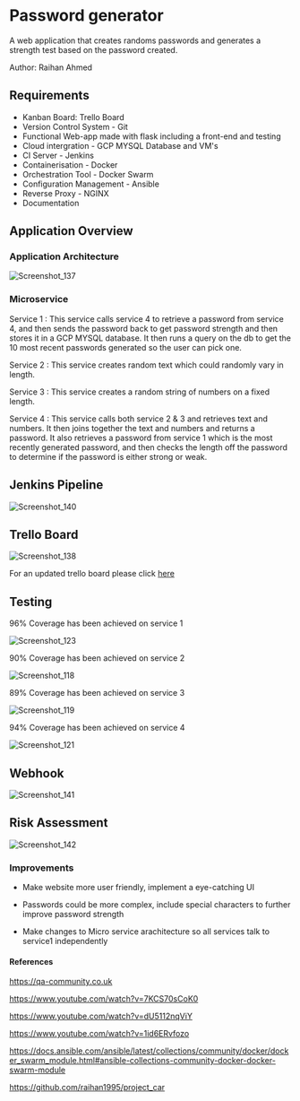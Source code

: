# Password generator

A web application that creates randoms passwords and generates a strength test based on the password created.

Author: Raihan Ahmed

## Requirements

- Kanban Board: Trello Board
- Version Control System - Git
- Functional Web-app made with flask including a front-end and testing
- Cloud intergration - GCP MYSQL Database and VM's
- CI Server - Jenkins
- Containerisation - Docker
- Orchestration Tool - Docker Swarm
- Configuration Management - Ansible
- Reverse Proxy - NGINX
- Documentation

## Application Overview

### Application Architecture

![Screenshot_137](https://user-images.githubusercontent.com/35694370/114310163-c64a2880-9ae1-11eb-9efa-ee9eada307ea.png)

### Microservice

Service 1 : This service calls service 4 to retrieve a password from service 4, and then sends the password back to get password strength and then stores it in a GCP MYSQL database. It then runs a query on the db to get the 10 most recent passwords generated so the user can pick one.

Service 2 : This service creates random text which could randomly vary in length.

Service 3 : This service creates a random string of numbers on a fixed length.

Service 4 : This service calls both service 2 & 3 and retrieves text and numbers. It then joins together the text and numbers and returns a password. It also retrieves a password from service 1 which is the most recently generated password, and then checks the length off the password to determine if the password is either strong or weak.



## Jenkins Pipeline

![Screenshot_140](https://user-images.githubusercontent.com/35694370/114309787-59825e80-9ae0-11eb-9ea5-ab4aea653cf2.png)

## Trello Board

![Screenshot_138](https://user-images.githubusercontent.com/35694370/114309883-ae25d980-9ae0-11eb-9bbf-61b18bfecb5e.png)

For an updated trello board please click [here](https://trello.com/b/kGSYZVr3/microservice)

## Testing

96% Coverage has been achieved on service 1

![Screenshot_123](https://user-images.githubusercontent.com/35694370/114309963-fba24680-9ae0-11eb-9275-4d7141952709.png)

90% Coverage has been achieved on service 2

![Screenshot_118](https://user-images.githubusercontent.com/35694370/114309977-03fa8180-9ae1-11eb-8640-e247732624e9.png)

89% Coverage has been achieved on service 3

![Screenshot_119](https://user-images.githubusercontent.com/35694370/114309993-0b218f80-9ae1-11eb-8e1d-d435d77637db.png)

94% Coverage has been achieved on service 4

![Screenshot_121](https://user-images.githubusercontent.com/35694370/114310007-14126100-9ae1-11eb-9175-124872c56d1d.png)

## Webhook

![Screenshot_141](https://user-images.githubusercontent.com/35694370/114309734-1e802b00-9ae0-11eb-9952-b574299f3093.png)

## Risk Assessment

![Screenshot_142](https://user-images.githubusercontent.com/35694370/114309851-93536500-9ae0-11eb-8b5d-67fea95bc172.png)

### Improvements

- Make website more user friendly, implement a eye-catching UI

- Passwords could be more complex, include special characters to further improve password strength

- Make changes to Micro service arachitecture so all services talk to service1 independently

#### References

https://qa-community.co.uk

https://www.youtube.com/watch?v=7KCS70sCoK0

https://www.youtube.com/watch?v=dU5112nqViY

https://www.youtube.com/watch?v=1id6ERvfozo

https://docs.ansible.com/ansible/latest/collections/community/docker/docker_swarm_module.html#ansible-collections-community-docker-docker-swarm-module

https://github.com/raihan1995/project_car
